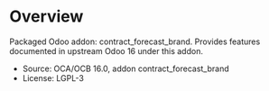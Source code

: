 # Overview

Packaged Odoo addon: contract_forecast_brand. Provides features documented in upstream Odoo 16 under this addon.

- Source: OCA/OCB 16.0, addon contract_forecast_brand
- License: LGPL-3

